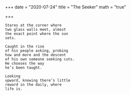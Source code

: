 +++
date = "2020-07-24"
title = "The Seeker"
math = "true"

+++

```
Stares at the corner where
two glass walls meet, almost
the exact point where the sun
sets.

Caught in the rise
of his people asking, probing
how and more and the descent
of his own someone seeking cuts.
He chooses the way
he’s been taught.

Looking
upward, knowing there’s little
reward in the daily, where
life is.
```